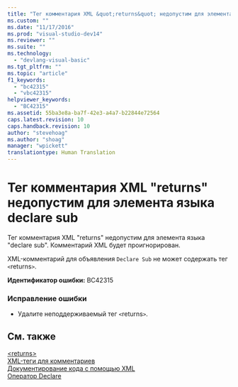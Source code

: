 ```yaml
---
title: "Тег комментария XML &quot;returns&quot; недопустим для элемента языка declare sub | Microsoft Docs"
ms.custom: ""
ms.date: "11/17/2016"
ms.prod: "visual-studio-dev14"
ms.reviewer: ""
ms.suite: ""
ms.technology: 
  - "devlang-visual-basic"
ms.tgt_pltfrm: ""
ms.topic: "article"
f1_keywords: 
  - "bc42315"
  - "vbc42315"
helpviewer_keywords: 
  - "BC42315"
ms.assetid: 55ba3e8a-ba7f-42e3-a4a7-b22844e72564
caps.latest.revision: 10
caps.handback.revision: 10
author: "stevehoag"
ms.author: "shoag"
manager: "wpickett"
translationtype: Human Translation
---
```

# Тег комментария XML &quot;returns&quot; недопустим для элемента языка declare sub
Тег комментария XML "returns" недопустим для элемента языка "declare sub". Комментарий XML будет проигнорирован.  
  
 XML\-комментарий для объявления `Declare Sub` не может содержать тег `<`returns`>`.  
  
 **Идентификатор ошибки:** BC42315  
  
### Исправление ошибки  
  
-   Удалите неподдерживаемый тег `<`returns`>`.  
  
## См. также  
 [\<returns\>](../../visual-basic/language-reference/xmldoc/returns.md)   
 [XML\-теги для комментариев](../../visual-basic/language-reference/xmldoc/recommended-xml-tags-for-documentation-comments.md)   
 [Документирование кода с помощью XML](../../visual-basic/programming-guide/program-structure/documenting-your-code-with-xml.md)   
 [Оператор Declare](../../visual-basic/language-reference/statements/declare-statement.md)